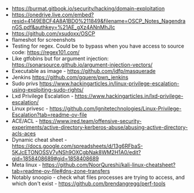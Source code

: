 - https://burmat.gitbook.io/security/hacking/domain-exploitation
- https://onedrive.live.com/embed?resid=4149EBCF4A8A1BD0%211849&filename=OSCP_Notes_NagendranGS.pdf&authkey=%21AE_gXz4ANnMhJIc
- https://github.com/xsudoxx/OSCP
- flameshot for screenshots
- Testing for regex. Could be to bypass when you have access to source code: https://regex101.com/
- Like gtfobins but for argument injection: https://sonarsource.github.io/argument-injection-vectors/
- Executable as image - https://github.com/idfp/masquerade
- Jenkins https://github.com/gquere/pwn_jenkins
- Sudo privs https://www.hackingarticles.in/linux-privilege-escalation-using-exploiting-sudo-rights/
- Lxd Privilege Escalation - https://www.hackingarticles.in/lxd-privilege-escalation/
- Linux privesc - https://github.com/Ignitetechnologies/Linux-Privilege-Escalation?tab=readme-ov-file
- ACE/ACL - https://www.ired.team/offensive-security-experiments/active-directory-kerberos-abuse/abusing-active-directory-acls-aces
- Dynamic cheat sheet - https://docs.google.com/spreadsheets/d/13g6RFbaS-5KJcETONOSSV7vNSh9OXCgbNak8WM2H1A0/edit?gid=1858408689#gid=1858408689
- Meta linux - https://github.com/NoorQureshi/kali-linux-cheatsheet?tab=readme-ov-file#dns-zone-transfers
- Notably snoopio - check what files processes are trying to access, and which don't exist - https://github.com/brendangregg/perf-tools

